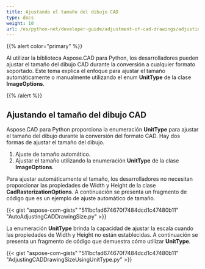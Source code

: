 ```yaml
---
title: Ajustando el tamaño del dibujo CAD
type: docs
weight: 10
url: /es/python-net/developer-guide/adjustment-of-cad-drawings/adjusting-cad-drawing-size/
---
```


{{% alert color="primary" %}}

Al utilizar la biblioteca Aspose.CAD para Python, los desarrolladores pueden ajustar el tamaño del dibujo CAD durante la conversión a cualquier formato soportado. Este tema explica el enfoque para ajustar el tamaño automáticamente o manualmente utilizando el enum **UnitType** de la clase **ImageOptions**.

{{% /alert %}}

## **Ajustando el tamaño del dibujo CAD**

Aspose.CAD para Python proporciona la enumeración **UnitType** para ajustar el tamaño del dibujo durante la conversión del formato CAD. Hay dos formas de ajustar el tamaño del dibujo.

1. Ajuste de tamaño automático.
1. Ajustar el tamaño utilizando la enumeración **UnitType** de la clase **ImageOptions**.

Para ajustar automáticamente el tamaño, los desarrolladores no necesitan proporcionar las propiedades de Width y Height de la clase **CadRasterizationOptions**. A continuación se presenta un fragmento de código que es un ejemplo de ajuste automático de tamaño.

{{< gist "aspose-com-gists" "511bcfad674670f7484dcd1c47480b11" "AutoAdjustingCADDrawingSize.py" >}}

La enumeración **UnitType** brinda la capacidad de ajustar la escala cuando las propiedades de Width y Height no están establecidas. A continuación se presenta un fragmento de código que demuestra cómo utilizar **UnitType**.

{{< gist "aspose-com-gists" "511bcfad674670f7484dcd1c47480b11" "AdjustingCADDrawingSizeUsingUnitType.py" >}}
